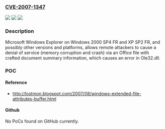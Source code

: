 ### [CVE-2007-1347](https://cve.mitre.org/cgi-bin/cvename.cgi?name=CVE-2007-1347)
![](https://img.shields.io/static/v1?label=Product&message=n%2Fa&color=blue)
![](https://img.shields.io/static/v1?label=Version&message=n%2Fa&color=blue)
![](https://img.shields.io/static/v1?label=Vulnerability&message=n%2Fa&color=brighgreen)

### Description

Microsoft Windows Explorer on Windows 2000 SP4 FR and XP SP2 FR, and possibly other versions and platforms, allows remote attackers to cause a denial of service (memory corruption and crash) via an Office file with crafted document summary information, which causes an error in Ole32.dll.

### POC

#### Reference
- http://lostmon.blogspot.com/2007/08/windows-extended-file-attributes-buffer.html

#### Github
No PoCs found on GitHub currently.


